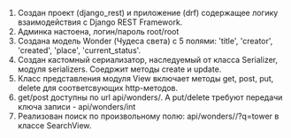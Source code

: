 1. Создан проект (django_rest) и приложение (drf) содержащее логику взаимодействия с Django REST Framework.
2. Админка настоена, логин/пароль root/root
3. Создана модель Wonder (Чудеса света) c 5 полями: 'title', 'creator', 'created', 'place', 'current_status'.
4. Создан кастомный сериализатор, наследуемый от класса Serializer, модуля serializers. Соедржит методы create и update.
5. Класс представления модуля View включает методы get, post, put, delete для соответсвующих http-методов.
6. get/post доступны по url api/wonders/. А put/delete требуют передачи ключа записи - api/wonders/int
7. Реализован поиск по произвольному полю: api/wonders/<field>/?q=tower в классе SearchView.
